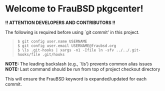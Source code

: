 [//]: # ($FrauBSD: README.md 2017-07-06 20:36:49 -0700 freebsdfrau $)

# Welcome to FrauBSD pkgcenter!

**!! ATTENTION DEVELOPERS AND CONTRIBUTORS !!**

The following is required before using `git commit' in this project.

> `$ git config user.name USERNAME`  
> `$ git config user.email USERNAME@fraubsd.org`  
> `$ \ls .git-hooks | xargs -n1 -Ifile ln -sfv ../../.git-hooks/file .git/hooks`

**NOTE:** The leading backslash (e.g., `\ls') prevents common alias issues  
**NOTE:** Last command should be run from top of project checkout directory

This will ensure the FrauBSD keyword is expanded/updated for each commit.

